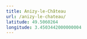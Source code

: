 ```yaml
---
title: Anizy-le-Château
url: /anizy-le-chateau/
latitude: 49.5060264
longitude: 3.4503442000000004
---
```

